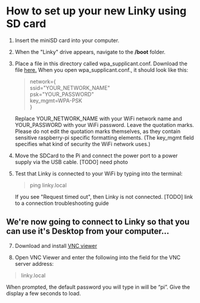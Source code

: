 # How to set up your new Linky using SD card



1. Insert the miniSD card into your computer.
2. When the "Linky" drive appears, navigate to the **/boot** folder.

3. Place a file in this directory called wpa_supplicant.conf. Download the file [here.](https://drive.google.com/file/d/1_KYY2QRLB4kZ1Y1tzCxqEQ1NIvIHUdKZ/view?usp=sharing)
When you open wpa_supplicant.conf., it should look like this:

    >network={<br>
    		  ssid="YOUR_NETWORK_NAME"<br>
    		  psk="YOUR_PASSWORD"<br>
    		  key_mgmt=WPA-PSK<br>
      }

      Replace YOUR_NETWORK_NAME with your WiFi network name and YOUR_PASSWORD with your WiFi password. Leave the quotation marks. Please do not edit the quotation marks themselves, as they contain sensitive raspberry-pi specific formatting elements. (The key_mgmt field specifies what kind of security the WiFi network uses.)

5. Move the SDCard to the Pi and connect the power port to a power supply via the USB cable.
[TODO] need photo

6. Test that Linky is connected to your WiFi by typing into the terminal:  
    >ping linky.local

    If you see "Request timed out", then Linky is not connected. [TODO] link to a connection troubleshooting guide

## We're now going to connect to Linky so that you can use it's Desktop from your computer...
7. Download and install [VNC viewer](https://www.realvnc.com/en/connect/download/viewer/)

8. Open VNC Viewer and enter the following into the field for the VNC server address:

>linky.local

When prompted, the default password you will type in will be “pi”. Give the display a few seconds to load.
